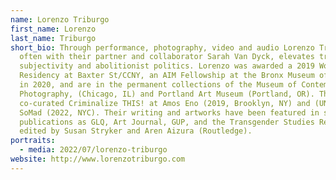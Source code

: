 ```yaml
---
name: Lorenzo Triburgo
first_name: Lorenzo
last_name: Triburgo
short_bio: Through performance, photography, video and audio Lorenzo Triburgo,
  often with their partner and collaborator Sarah Van Dyck, elevates trans*queer
  subjectivity and abolitionist politics. Lorenzo was awarded a 2019 Workspace
  Residency at Baxter St/CCNY, an AIM Fellowship at the Bronx Museum of the Arts
  in 2020, and are in the permanent collections of the Museum of Contemporary
  Photography, (Chicago, IL) and Portland Art Museum (Portland, OR). They
  co-curated Criminalize THIS! at Amos Eno (2019, Brooklyn, NY) and (UN)FIXED at
  SoMad (2022, NYC). Their writing and artworks have been featured in such
  publications as GLQ, Art Journal, GUP, and the Transgender Studies Reader 2
  edited by Susan Stryker and Aren Aizura (Routledge).
portraits:
  - media: 2022/07/lorenzo-triburgo
website: http://www.lorenzotriburgo.com
---
```

